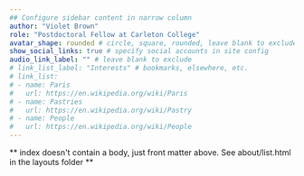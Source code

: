 ```yaml
---
## Configure sidebar content in narrow column
author: "Violet Brown"
role: "Postdoctoral Fellow at Carleton College"
avatar_shape: rounded # circle, square, rounded, leave blank to exclude
show_social_links: true # specify social accounts in site config
audio_link_label: "" # leave blank to exclude
# link_list_label: "Interests" # bookmarks, elsewhere, etc.
# link_list:
# - name: Paris
#   url: https://en.wikipedia.org/wiki/Paris
# - name: Pastries
#   url: https://en.wikipedia.org/wiki/Pastry
# - name: People
#   url: https://en.wikipedia.org/wiki/People
---
```


** index doesn't contain a body, just front matter above.
See about/list.html in the layouts folder **